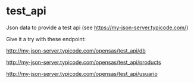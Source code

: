 # test_api

Json data to provide a test api (see https://my-json-server.typicode.com/)

Give it a try with these endpoint:

http://my-json-server.typicode.com/opensas/test_api/db

http://my-json-server.typicode.com/opensas/test_api/products

http://my-json-server.typicode.com/opensas/test_api/usuario


